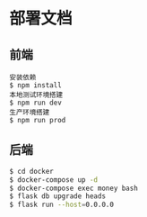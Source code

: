 # 部署文档

## 前端
```
安装依赖
$ npm install
本地测试环境搭建
$ npm run dev
生产环境搭建
$ npm run prod
```

## 后端
```bash
$ cd docker
$ docker-compose up -d
$ docker-compose exec money bash
$ flask db upgrade heads
$ flask run --host=0.0.0.0
```